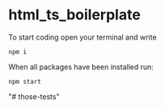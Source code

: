 # html_ts_boilerplate
To start coding open your terminal and write
```
npm i
```

When all packages have been installed run:
```
npm start
```
"# those-tests" 
